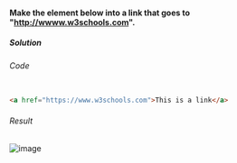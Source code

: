 #### Make the element below into a link that goes to "http://wwww.w3schools.com".

<h5>Solution</h5>

###### Code

```HTML

<a href="https://www.w3schools.com">This is a link</a>

```

###### Result

![image](https://github.com/gurjeetsinghvirdee/W3Schools-Frontend-Development-Exercises/assets/73753957/1e7f125d-5284-4b0a-b9db-38e826c7e36a)
